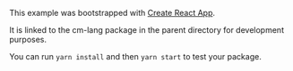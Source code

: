 This example was bootstrapped with [Create React App](https://github.com/facebook/create-react-app).

It is linked to the cm-lang package in the parent directory for development purposes.

You can run `yarn install` and then `yarn start` to test your package.
